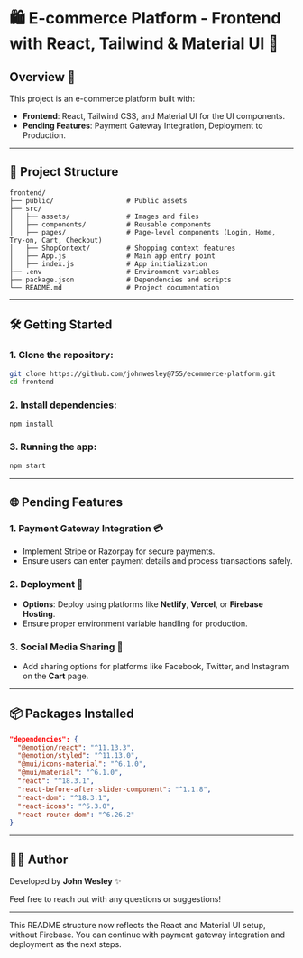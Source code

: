 # 🛍️ E-commerce Platform - Frontend with React, Tailwind & Material UI 🚀

## Overview 📝
This project is an e-commerce platform built with:
- **Frontend**: React, Tailwind CSS, and Material UI for the UI components.
- **Pending Features**: Payment Gateway Integration, Deployment to Production.

---

## 📂 Project Structure

```
frontend/
├── public/                  # Public assets
├── src/
│   ├── assets/              # Images and files
│   ├── components/          # Reusable components
│   ├── pages/               # Page-level components (Login, Home, Try-on, Cart, Checkout)
│   ├── ShopContext/         # Shopping context features
│   ├── App.js               # Main app entry point
│   ├── index.js             # App initialization
├── .env                     # Environment variables
├── package.json             # Dependencies and scripts
└── README.md                # Project documentation
```

---

## 🛠️ Getting Started

### 1. Clone the repository:
```bash
git clone https://github.com/johnwesley@755/ecommerce-platform.git
cd frontend
```

### 2. Install dependencies:
```bash
npm install
```

### 3. Running the app:
```bash
npm start
```

---

## 🌐 Pending Features

### 1. **Payment Gateway Integration** 💳
- Implement Stripe or Razorpay for secure payments.
- Ensure users can enter payment details and process transactions safely.

### 2. **Deployment** 🚀
- **Options**: Deploy using platforms like **Netlify**, **Vercel**, or **Firebase Hosting**.
- Ensure proper environment variable handling for production.

### 3. **Social Media Sharing** 📲
- Add sharing options for platforms like Facebook, Twitter, and Instagram on the **Cart** page.

---

## 📦 Packages Installed

```json
"dependencies": {
  "@emotion/react": "^11.13.3",
  "@emotion/styled": "^11.13.0",
  "@mui/icons-material": "^6.1.0",
  "@mui/material": "^6.1.0",
  "react": "^18.3.1",
  "react-before-after-slider-component": "^1.1.8",
  "react-dom": "^18.3.1",
  "react-icons": "^5.3.0",
  "react-router-dom": "^6.26.2"
}
```

---

## 👨‍💻 Author

Developed by **John Wesley** ✨

Feel free to reach out with any questions or suggestions!

---

This README structure now reflects the React and Material UI setup, without Firebase. You can continue with payment gateway integration and deployment as the next steps.
